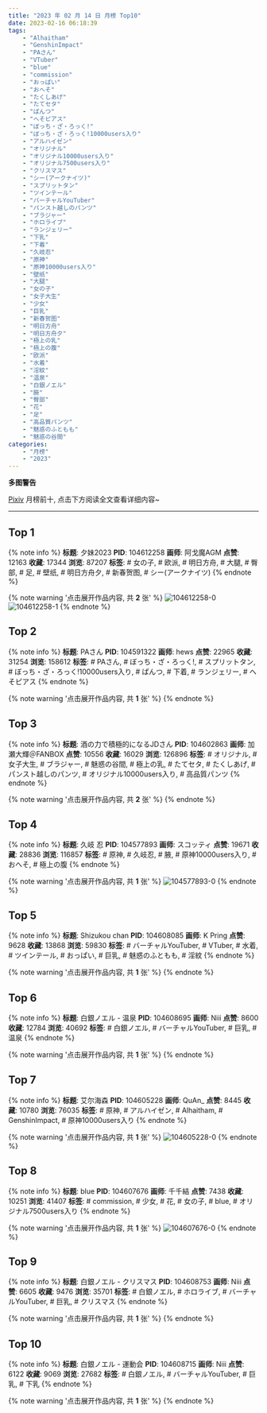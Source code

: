 ```yaml
---
title: "2023 年 02 月 14 日 月榜 Top10"
date: 2023-02-16 06:18:39
tags:
    - "Alhaitham"
    - "GenshinImpact"
    - "PAさん"
    - "VTuber"
    - "blue"
    - "commission"
    - "おっぱい"
    - "おへそ"
    - "たくしあげ"
    - "たてセタ"
    - "ぱんつ"
    - "へそピアス"
    - "ぼっち・ざ・ろっく!"
    - "ぼっち・ざ・ろっく!10000users入り"
    - "アルハイゼン"
    - "オリジナル"
    - "オリジナル10000users入り"
    - "オリジナル7500users入り"
    - "クリスマス"
    - "シー(アークナイツ)"
    - "スプリットタン"
    - "ツインテール"
    - "バーチャルYouTuber"
    - "パンスト越しのパンツ"
    - "ブラジャー"
    - "ホロライブ"
    - "ランジェリー"
    - "下乳"
    - "下着"
    - "久岐忍"
    - "原神"
    - "原神10000users入り"
    - "壁纸"
    - "大腿"
    - "女の子"
    - "女子大生"
    - "少女"
    - "巨乳"
    - "新春贺图"
    - "明日方舟"
    - "明日方舟夕"
    - "極上の乳"
    - "極上の腹"
    - "欧派"
    - "水着"
    - "淫紋"
    - "温泉"
    - "白銀ノエル"
    - "腋"
    - "臀部"
    - "花"
    - "足"
    - "高品質パンツ"
    - "魅惑のふともも"
    - "魅惑の谷間"
categories:
    - "月榜"
    - "2023"
---
```


<i class="fa fa-triangle-exclamation"></i>**多图警告**<i class="fa fa-triangle-exclamation"></i>

[Pixiv](https://www.pixiv.net/) 月榜前十, 点击下方阅读全文查看详细内容~

<!-- more -->

---

## Top 1

{% note info %}
**标题**: 夕妹2023
**PID**: 104612258 **画师**: 阿戈魔AGM
**点赞**: 12163 **收藏**: 17344 **浏览**: 87207
**标签**: # 女の子, # 欧派, # 明日方舟, # 大腿, # 臀部, # 足, # 壁纸, # 明日方舟夕, # 新春贺图, # シー(アークナイツ)
{% endnote %}

{% note warning '点击展开作品内容, 共 **2** 张' %}
![104612258-0](https://i.pixiv.re/img-original/img/2023/01/18/12/10/20/104612258_p0.jpg)
![104612258-1](https://i.pixiv.re/img-original/img/2023/01/18/12/10/20/104612258_p1.jpg)
{% endnote %}

## Top 2

{% note info %}
**标题**: PAさん
**PID**: 104591322 **画师**: hews
**点赞**: 22965 **收藏**: 31254 **浏览**: 158612
**标签**: # PAさん, # ぼっち・ざ・ろっく!, # スプリットタン, # ぼっち・ざ・ろっく!10000users入り, # ぱんつ, # 下着, # ランジェリー, # へそピアス
{% endnote %}

{% note warning '点击展开作品内容, 共 **1** 张' %}
{% endnote %}

## Top 3

{% note info %}
**标题**: 酒の力で積極的になるJDさん
**PID**: 104602863 **画师**: 加瀬大輝＠FANBOX
**点赞**: 10556 **收藏**: 16029 **浏览**: 126896
**标签**: # オリジナル, # 女子大生, # ブラジャー, # 魅惑の谷間, # 極上の乳, # たてセタ, # たくしあげ, # パンスト越しのパンツ, # オリジナル10000users入り, # 高品質パンツ
{% endnote %}

{% note warning '点击展开作品内容, 共 **2** 张' %}
{% endnote %}

## Top 4

{% note info %}
**标题**: 久岐 忍
**PID**: 104577893 **画师**: スコッティ
**点赞**: 19671 **收藏**: 28836 **浏览**: 116857
**标签**: # 原神, # 久岐忍, # 腋, # 原神10000users入り, # おへそ, # 極上の腹
{% endnote %}

{% note warning '点击展开作品内容, 共 **1** 张' %}
![104577893-0](https://i.pixiv.re/img-original/img/2023/01/17/00/00/14/104577893_p0.jpg)
{% endnote %}

## Top 5

{% note info %}
**标题**: Shizukou chan
**PID**: 104608085 **画师**: K Pring
**点赞**: 9628 **收藏**: 13868 **浏览**: 59830
**标签**: # バーチャルYouTuber, # VTuber, # 水着, # ツインテール, # おっぱい, # 巨乳, # 魅惑のふともも, # 淫紋
{% endnote %}

{% note warning '点击展开作品内容, 共 **1** 张' %}
{% endnote %}

## Top 6

{% note info %}
**标题**: 白銀ノエル - 温泉
**PID**: 104608695 **画师**: Niii
**点赞**: 8600 **收藏**: 12784 **浏览**: 40692
**标签**: # 白銀ノエル, # バーチャルYouTuber, # 巨乳, # 温泉
{% endnote %}

{% note warning '点击展开作品内容, 共 **1** 张' %}
{% endnote %}

## Top 7

{% note info %}
**标题**: 艾尔海森
**PID**: 104605228 **画师**: QuAn_
**点赞**: 8445 **收藏**: 10780 **浏览**: 76035
**标签**: # 原神, # アルハイゼン, # Alhaitham, # GenshinImpact, # 原神10000users入り
{% endnote %}

{% note warning '点击展开作品内容, 共 **1** 张' %}
![104605228-0](https://i.pixiv.re/img-original/img/2023/01/18/01/29/42/104605228_p0.jpg)
{% endnote %}

## Top 8

{% note info %}
**标题**: blue
**PID**: 104607676 **画师**: 千千結
**点赞**: 7438 **收藏**: 10251 **浏览**: 41407
**标签**: # commission, # 少女, # 花, # 女の子, # blue, # オリジナル7500users入り
{% endnote %}

{% note warning '点击展开作品内容, 共 **1** 张' %}
![104607676-0](https://i.pixiv.re/img-original/img/2023/01/18/04/42/36/104607676_p0.jpg)
{% endnote %}

## Top 9

{% note info %}
**标题**: 白銀ノエル -  クリスマス
**PID**: 104608753 **画师**: Niii
**点赞**: 6605 **收藏**: 9476 **浏览**: 35701
**标签**: # 白銀ノエル, # ホロライブ, # バーチャルYouTuber, # 巨乳, # クリスマス
{% endnote %}

{% note warning '点击展开作品内容, 共 **1** 张' %}
{% endnote %}

## Top 10

{% note info %}
**标题**: 白銀ノエル - 運動会
**PID**: 104608715 **画师**: Niii
**点赞**: 6122 **收藏**: 9069 **浏览**: 27682
**标签**: # 白銀ノエル, # バーチャルYouTuber, # 巨乳, # 下乳
{% endnote %}

{% note warning '点击展开作品内容, 共 **1** 张' %}
{% endnote %}
